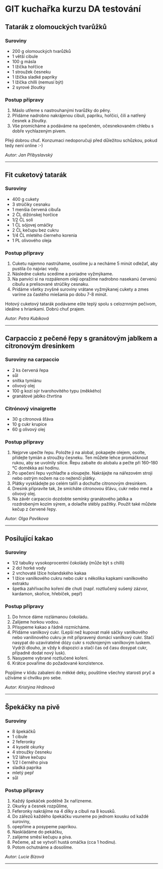# GIT kuchařka kurzu DA testování

## Tatarák z olomouckých tvarůžků

### Suroviny
* 200 g olomouckých tvarůžků
* 1 větší cibule
* 100 g másla
* 1 lžička hořčice
* 1 stroužek česneku
* 1 lžička sladké papriky
* 1 lžička chilli (nemusí být)
* 2 syrové žloutky

### Postup přípravy
1. Máslo utřeme s nastrouhanými tvarůžky do pěny.
2. Přidáme nadrobno nakrájenou cibuli, papriku, hořčici, čili a natřený česnek a žloutky.
3. Vše promícháme a podáváme na opečeném, očesnekovaném chlebu s dobře vychlazeným pivem.

Přeji dobrou chuť. Konzumaci nedoporučuji před důležitou schůzkou, pokud tedy není online :-)

_Autor: Jan Přibyslavský_

---



## Fit cuketový tatarák

### Suroviny
* 400 g cukety
*  3 strúčiky cesnaku
*  1 menšia červená cibuľa
*  2 ČL dižónskej horčice
*  1/2 ČL soli
*  1 ČL sójovej omáčky 
*  2 ČL kečupu bez cukru
*  1/4 ČL mletého čierneho korenia
*  1 PL olivového oleja

### Postup přípravy
1. Cuketu najemno nastrúhame, osolíme ju a necháme 5 minút odležať, aby pustila čo najviac vody.
2. Následne cuketu scedíme a poriadne vyžmýkame.
3. Na panvici si na rozpálenom oleji opražíme nadrobno nasekanú červenú cibuľu a prelisované strúčiky cesnaku.
4. Pridáme všetky zvyšné suroviny vrátane vyžmýkanej cukety a zmes varíme za častého miešania po dobu 7-8 minút.

Hotový cuketový tatarák podávame ešte teplý spolu s celozrnným pečivom, ideálne s hriankami.
Dobrú chuť prajem.

_Autor: Petra Kubíková_

---

## Carpaccio z pečené řepy s granátovým jablkem a citronovým dresinkem
### Suroviny na carpaccio
* 2 ks červená řepa
* sůl
* snítka tymiánu
* olivový olej
* 100 g kozí sýr tvarohovitého typu (měkkého)
* granátové jablko čtvrtina

###  Citrónový vinaigrette
* 30 g citronová šťáva
* 10 g cukr krupice
* 60 g olivový olej

### Postup přípravy
1. Nejprve upečte řepu. Položte ji na alobal, pokapejte olejem, osolte, přidejte tymián a stroužky česneku. Ten můžete lehce promáčknout rukou, aby se uvolnily silice. Řepu zabalte do alobalu a pečte při 160–180 °C doměkka asi hodinu.
2. Po upečení řepu vychlaďte a oloupejte. Nakrájejte na nářezovém stroji nebo ostrým nožem na co nejtenčí plátky.
3. Plátky vyskládejte po celém talíři a dochuťte citronovým dresinkem.
4. Dresink připravíte tak, že smícháte citronovou šťávu, cukr nebo med a olivový olej.
5. Na závěr carpaccio dozdobte semínky granátového jablka a rozdrobeným kozím sýrem, a dolaďte stébly pažitky. Použít také můžete kečup z červené řepy.


_Autor: Olga Pavlikova_

---

## Posilující kakao

### Suroviny
* 1/2 tabulky vysokoprocentní čokolády (může být s chilli)
* 2 dcl horké vody
* 2 vrchovaté lžíce holandského kakaa
* 1 lžíce vanilkového cukru nebo cukr s několika kapkami vanilkového extraktu
* špetka zahřívacího koření dle chuti (např. roztlučený sušený zázvor, kardamon, skořice, hřebíček, pepř)


### Postup přípravy
1. Do hrnce dáme rozlámanou čokoládu.
2. Zalijeme horkou vodou.
3. Přisypeme kakao a řádně rozmícháme.
4. Přidáme vanilkový cukr. (Lepší než kupovat malé sáčky vanilkového nebo vanilinového cukru je mít připravený domácí vanilkový cukr. Stačí nasypat do uzavíratelné dózy cukr s rozkrojeným vanilkovým luskem. Vydrží dlouho, je vždy k dispozici a stačí čas od času dosypat cukr, případně dodat nový lusk).
5. Nasypeme vybrané roztlučené koření.
6. Krátce povaříme do požadované konzistence.


Popíjíme v klidu zabaleni do měkké deky, pouštíme všechny starosti pryč a užíváme si chvilku pro sebe.



_Autor: Kristýna Hrdinová_

---

## Špekáčky na pivě

### Suroviny
* 8 špekáčků
* 1 cibule
* 2 feferonky
* 4 kyselé okurky
* 4 stroužky česneku
* 1/2 láhve kečupu
* 1/2 l černého piva
* sladká paprika
* mletý pepř
* sůl

### Postup přípravy
1. Každý špekáček podélně 3x nařízneme. 
1. Okurky a česnek rozpůlíme, 
1. Feferonky nakrájíme na 4 dílky a cibuli na 8 kousků. 
1. Do zářezů každého špekáčku vsuneme po jednom kousku od každé suroviny, 
1. opepříme a posypeme paprikou.
1. Naskládáme do pekáčku, 
1. zalijeme směsí kečupu a piva. 
1. Pečeme, až se vytvoří hustá omáčka (cca 1 hodinu). 
1. Potom ochutnáme a dosolíme.

_Autor: Lucie Bízová_

---
